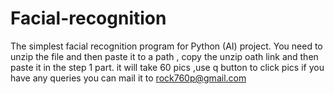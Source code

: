# Facial-recognition
The simplest facial recognition program for Python (AI) project.
You need to unzip the file and then paste it to a path , copy the unzip oath link and then paste it in the step 1 part.
it will take 60 pics ,use q button to click pics 
if you have any queries you can mail it to rock760p@gmail.com

